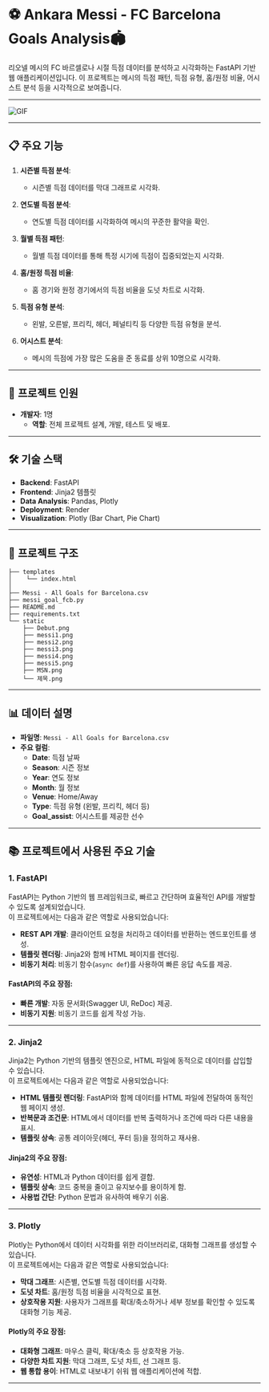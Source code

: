 # ⚽ Ankara Messi - FC Barcelona Goals Analysis🏟️

리오넬 메시의 FC 바르셀로나 시절 득점 데이터를 분석하고 시각화하는 FastAPI 기반 웹 애플리케이션입니다. 이 프로젝트는 메시의 득점 패턴, 득점 유형, 홈/원정 비율, 어시스트 분석 등을 시각적으로 보여줍니다.

---

![GIF](images/read.gif)

---

## 📋 주요 기능

1. **시즌별 득점 분석**:

   - 시즌별 득점 데이터를 막대 그래프로 시각화.

2. **연도별 득점 분석**:

   - 연도별 득점 데이터를 시각화하여 메시의 꾸준한 활약을 확인.

3. **월별 득점 패턴**:

   - 월별 득점 데이터를 통해 특정 시기에 득점이 집중되었는지 시각화.

4. **홈/원정 득점 비율**:

   - 홈 경기와 원정 경기에서의 득점 비율을 도넛 차트로 시각화.

5. **득점 유형 분석**:

   - 왼발, 오른발, 프리킥, 헤더, 페널티킥 등 다양한 득점 유형을 분석.

6. **어시스트 분석**:
   - 메시의 득점에 가장 많은 도움을 준 동료를 상위 10명으로 시각화.

---

## 👤 프로젝트 인원

- **개발자**: 1명
  - **역할**: 전체 프로젝트 설계, 개발, 테스트 및 배포.

---

## 🛠️ 기술 스택

- **Backend**: FastAPI
- **Frontend**: Jinja2 템플릿
- **Data Analysis**: Pandas, Plotly
- **Deployment**: Render
- **Visualization**: Plotly (Bar Chart, Pie Chart)

---

## 📂 프로젝트 구조

```
├── templates
│    └── index.html
│
├── Messi - All Goals for Barcelona.csv
├── messi_goal_fcb.py
├── README.md
├── requirements.txt
└── static
    ├── Debut.png
    ├── messi1.png
    ├── messi2.png
    ├── messi3.png
    ├── messi4.png
    ├── messi5.png
    ├── MSN.png
    └── 제목.png

```

---

## 📊 데이터 설명

- **파일명**: `Messi - All Goals for Barcelona.csv`
- **주요 컬럼**:
  - **Date**: 득점 날짜
  - **Season**: 시즌 정보
  - **Year**: 연도 정보
  - **Month**: 월 정보
  - **Venue**: Home/Away
  - **Type**: 득점 유형 (왼발, 프리킥, 헤더 등)
  - **Goal_assist**: 어시스트를 제공한 선수

---

## 📚 프로젝트에서 사용된 주요 기술

### 1. **FastAPI**

FastAPI는 Python 기반의 웹 프레임워크로, 빠르고 간단하며 효율적인 API를 개발할 수 있도록 설계되었습니다.  
이 프로젝트에서는 다음과 같은 역할로 사용되었습니다:

- **REST API 개발**: 클라이언트 요청을 처리하고 데이터를 반환하는 엔드포인트를 생성.
- **템플릿 렌더링**: Jinja2와 함께 HTML 페이지를 렌더링.
- **비동기 처리**: 비동기 함수(`async def`)를 사용하여 빠른 응답 속도를 제공.

#### FastAPI의 주요 장점:

- **빠른 개발**: 자동 문서화(Swagger UI, ReDoc) 제공.
- **비동기 지원**: 비동기 코드를 쉽게 작성 가능.

---

### 2. **Jinja2**

Jinja2는 Python 기반의 템플릿 엔진으로, HTML 파일에 동적으로 데이터를 삽입할 수 있습니다.  
이 프로젝트에서는 다음과 같은 역할로 사용되었습니다:

- **HTML 템플릿 렌더링**: FastAPI와 함께 데이터를 HTML 파일에 전달하여 동적인 웹 페이지 생성.
- **반복문과 조건문**: HTML에서 데이터를 반복 출력하거나 조건에 따라 다른 내용을 표시.
- **템플릿 상속**: 공통 레이아웃(헤더, 푸터 등)을 정의하고 재사용.

#### Jinja2의 주요 장점:

- **유연성**: HTML과 Python 데이터를 쉽게 결합.
- **템플릿 상속**: 코드 중복을 줄이고 유지보수를 용이하게 함.
- **사용법 간단**: Python 문법과 유사하여 배우기 쉬움.

---

### 3. **Plotly**

Plotly는 Python에서 데이터 시각화를 위한 라이브러리로, 대화형 그래프를 생성할 수 있습니다.  
이 프로젝트에서는 다음과 같은 역할로 사용되었습니다:

- **막대 그래프**: 시즌별, 연도별 득점 데이터를 시각화.
- **도넛 차트**: 홈/원정 득점 비율을 시각적으로 표현.
- **상호작용 지원**: 사용자가 그래프를 확대/축소하거나 세부 정보를 확인할 수 있도록 대화형 기능 제공.

#### Plotly의 주요 장점:

- **대화형 그래프**: 마우스 클릭, 확대/축소 등 상호작용 가능.
- **다양한 차트 지원**: 막대 그래프, 도넛 차트, 선 그래프 등.
- **웹 통합 용이**: HTML로 내보내기 쉬워 웹 애플리케이션에 적합.

---
